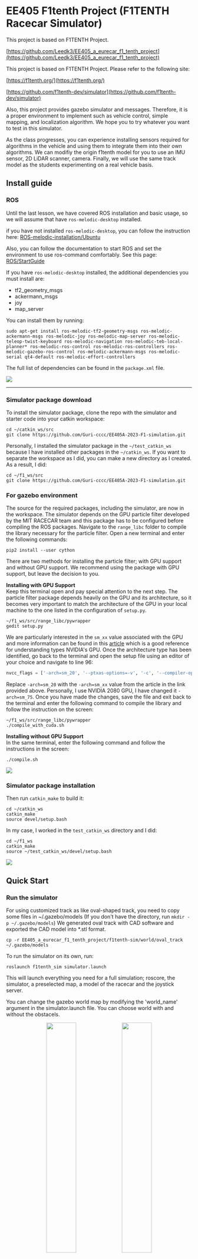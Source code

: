 # EE405 F1tenth Project (F1TENTH Racecar Simulator)
This project is based on F1TENTH Project.

[https://github.com/Leedk3/EE405_a_eurecar_f1_tenth_project](https://github.com/Leedk3/EE405_a_eurecar_f1_tenth_project)

This project is based on F1TENTH Project.
Please refer to the following site:

[https://f1tenth.org/](https://f1tenth.org/)

[https://github.com/f1tenth-dev/simulator](https://github.com/f1tenth-dev/simulator)

Also, this project provides gazebo simulator and messages. 
Therefore, it is a proper environment to implement such as vehicle control, simple mapping, and localization algorithm. We hope you to try whatever you want to test in this simulator. 

As the class progresses, you can experience installing sensors required for algorithms in the vehicle and using them to integrate them into their own algorithms.
We can modifiy the origin f1tenth model for you to use an IMU sensor, 2D LiDAR scanner, camera. 
Finally, we will use the same track model as the students experimenting on a real vehicle basis.

## Install guide

### ROS

Until the last lesson, we have covered ROS installation and basic usage, so we will assume that have ```ros-melodic-desktop``` installed.

if you have not installed ```ros-melodic-desktop```, you can follow the instruction here:
[ROS-melodic-installation/Ubuntu](http://wiki.ros.org/melodic/Installation/Ubuntu)

Also, you can follow the documentation to start ROS and set the environment to use ros-command comfortably.
See this page: [ROS/StartGuide](http://wiki.ros.org/ROS/StartGuide)

If you have ```ros-melodic-desktop``` installed, the additional dependencies you must install are:

- tf2_geometry_msgs
- ackermann_msgs
- joy
- map_server

You can install them by running:

    sudo apt-get install ros-melodic-tf2-geometry-msgs ros-melodic-ackermann-msgs ros-melodic-joy ros-melodic-map-server ros-melodic-teleop-twist-keyboard ros-melodic-navigation ros-melodic-teb-local-planner* ros-melodic-ros-control ros-melodic-ros-controllers ros-melodic-gazebo-ros-control ros-melodic-ackermann-msgs ros-melodic-serial qt4-default ros-melodic-effort-controllers

The full list of dependencies can be found in the ```package.xml``` file.

<img src="./tutorial/pics/dependency.png">

---------------------


### Simulator package download

To install the simulator package, clone the repo with the simulator and starter code into your catkin workspace:

    cd ~/catkin_ws/src
    git clone https://github.com/Guri-cccc/EE405A-2023-F1-simulation.git
    
Personally, I installed the simulator package in the ```~/test_catkin_ws``` because I have installed other packages in the ```~/catkin_ws```. If you want to separate the workspace as I did, you can make a new directory as I created.
As a result, I did: 

    cd ~/f1_ws/src
    git clone https://github.com/Guri-cccc/EE405A-2023-F1-simulation.git



### For gazebo environment
The source for the required packages, including the simulator, are now in the workspace. The simulator depends on the GPU particle filter developed by the MIT RACECAR team and this package has to be configured before compiling the ROS packages. Navigate to the ```range_libc``` folder to compile the library necessary for the particle filter. Open a new terminal and enter the following commands:

    pip2 install --user cython

There are two methods for installing the particle filter; with GPU support and without GPU support. We recommend using the package with GPU support, but leave the decision to you.

**Installing with GPU Support**  
Keep this terminal open and pay special attention to the next step. The particle filter package depends heavily on the GPU and its architecture, so it becomes very important to match the architecture of the GPU in your local machine to the one listed in the configuration of `setup.py`. 

    ~/f1_ws/src/range_libc/pywrapper
    gedit setup.py

We are particularly interested in the `sm_xx` value associated with the GPU and more information can be found in this [article](https://arnon.dk/matching-sm-architectures-arch-and-gencode-for-various-nvidia-cards/) which is a good reference for understanding types NVIDIA's GPU. Once the architecture type has been identified, go back to the terminal and open the setup file using an editor of your choice and navigate to line 96:

```python
nvcc_flags = ['-arch=sm_20', '--ptxas-options=-v', '-c', '--compiler-options', "'-fPIC'", "-w","-std=c++11"]
```

Replace `-arch=sm_20` with the `-arch=sm_xx` value from the article in the link provided above. Personally, I use NVIDIA 2080 GPU, I have changed it `-arch=sm_75`. Once you have made the changes, save the file and exit back to the terminal and enter the following command to compile the library and follow the instruction on the screen:

    ~/f1_ws/src/range_libc/pywrapper
    ./compile_with_cuda.sh


**Installing without GPU Support**  
In the same terminal, enter the following command and follow the instructions in the screen:


    ./compile.sh
    
<img src="./tutorial/pics/rangelib_install.png">


### Simulator package installation    
Then run ```catkin_make``` to build it:

    cd ~/catkin_ws
    catkin_make
    source devel/setup.bash

In my case, I worked in the ```test_catkin_ws``` directory and I did:

    cd ~/f1_ws
    catkin_make
    source ~/test_catkin_ws/devel/setup.bash
        
<img src="./tutorial/pics/install_complete.png">    

## Quick Start

### Run the simulator

For using customized track as like oval-shaped track, you need to copy some files in ~/.gazebo/models (If you don't have the directory, run ```mkdir -p ~/.gazebo/models```)
We generated oval track with CAD software and exported the CAD model into *.stl format.

    cp -r EE405_a_eurecar_f1_tenth_project/f1tenth-sim/world/oval_track ~/.gazebo/models

To run the simulator on its own, run:

    roslaunch f1tenth_sim simulator.launch

This will launch everything you need for a full simulation; roscore, the simulator, a preselected map, a model of the racecar and the joystick server.

You can change the gazebo world map by modifying the 'world_name' argument in the simulator.launch file.
You can choose world with and without the obstacels.

<p align="center">
  <img src="./tutorial/pics/track.png" align="center" width="40%">
  <img src="./tutorial/pics/track_with_obs.png" align="center" width="40%">
</p>

### Manually control the vehicle in the simulator

For manual control using your keyboard inputs, run this package:

```
user@ros-computer: rosrun f1tenth-sim keyboard_teleop.py car_1
```

Click the terminal where the keyboard_teleop node is running, and press your keyboards to control your vehicle.

- w a d s : forward, left, right, backward
- space_bar : brake 

### Sensor inputs
You can get RGB-pointcloud and omage topics from realsense D435 from the simulation.
<img src="./tutorial/pics/sensor_env.png" align="center" width="40%">
<img src="./tutorial/pics/rviz_rqt.png" align="center" width="40%">
